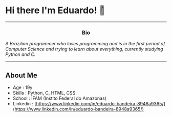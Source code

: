 # Hi there I'm Eduardo! 👋

---

<h3 align = " center "> Bio </h3>

_A Brazilian programmer who loves programming and is in the first period of Computer Science and trying to learn about everything, currently studying Python and C._

---

## About Me

* Age : 19y
* Skills : Python, C, HTML, CSS
* School : IFAM (Instito Federal do Amazonas)
* Linkedin : [https://www.linkedin.com/in/eduardo-bandeira-8948a9365/](https://www.linkedin.com/in/eduardo-bandeira-8948a9365/)
